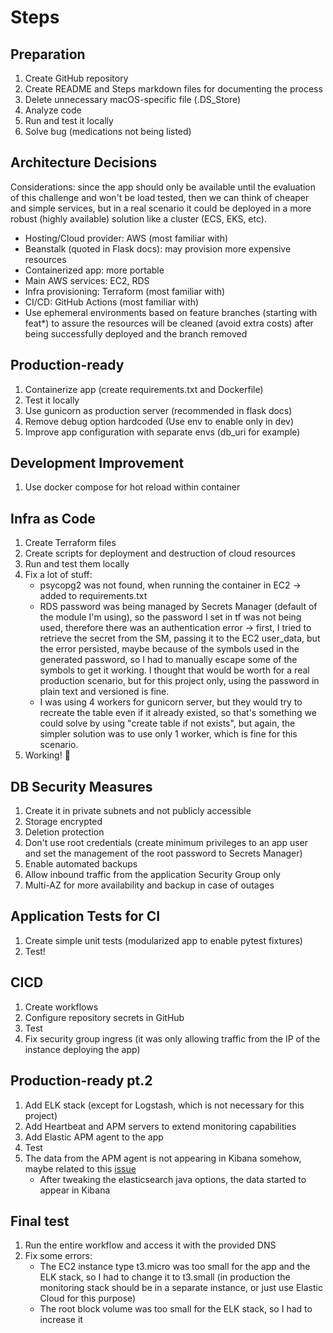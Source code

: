 # Steps

## Preparation

1. Create GitHub repository
2. Create README and Steps markdown files for documenting the process
3. Delete unnecessary macOS-specific file (.DS_Store)
4. Analyze code
5. Run and test it locally
6. Solve bug (medications not being listed)

## Architecture Decisions

Considerations: since the app should only be available until the evaluation of this challenge and won't be load tested, then we can think of cheaper and simple services, but in a real scenario it could be deployed in a more robust (highly available) solution like a cluster (ECS, EKS, etc).

- Hosting/Cloud provider: AWS (most familiar with)
- Beanstalk (quoted in Flask docs): may provision more expensive resources
- Containerized app: more portable
- Main AWS services: EC2, RDS
- Infra provisioning: Terraform (most familiar with)
- CI/CD: GitHub Actions (most familiar with)
- Use ephemeral environments based on feature branches (starting with feat*) to assure the resources will be cleaned (avoid extra costs) after being successfully deployed and the branch removed

## Production-ready

1. Containerize app (create requirements.txt and Dockerfile)
2. Test it locally
3. Use gunicorn as production server (recommended in flask docs)
4. Remove debug option hardcoded (Use env to enable only in dev)
5. Improve app configuration with separate envs (db_uri for example)

## Development Improvement

1. Use docker compose for hot reload within container

## Infra as Code

1. Create Terraform files
2. Create scripts for deployment and destruction of cloud resources
3. Run and test them locally
4. Fix a lot of stuff:
    - psycopg2 was not found, when running the container in EC2 -> added to requirements.txt
    - RDS password was being managed by Secrets Manager (default of the module I'm using), so the password I set in tf was not being used, therefore there was an authentication error -> first, I tried to retrieve the secret from the SM, passing it to the EC2 user_data, but the error persisted, maybe because of the symbols used in the generated password, so I had to manually escape some of the symbols to get it working. I thought that would be worth for a real production scenario, but for this project only, using the password in plain text and versioned is fine.
    - I was using 4 workers for gunicorn server, but they would try to recreate the table even if it already existed, so that's something we could solve by using "create table if not exists", but again, the simpler solution was to use only 1 worker, which is fine for this scenario.
5. Working! :tada:

## DB Security Measures

1. Create it in private subnets and not publicly accessible
2. Storage encrypted
3. Deletion protection
4. Don't use root credentials (create minimum privileges to an app user and set the management of the root password to Secrets Manager)
5. Enable automated backups
6. Allow inbound traffic from the application Security Group only
7. Multi-AZ for more availability and backup in case of outages

## Application Tests for CI

1. Create simple unit tests (modularized app to enable pytest fixtures)
2. Test!

## CICD

1. Create workflows
2. Configure repository secrets in GitHub
3. Test
4. Fix security group ingress (it was only allowing traffic from the IP of the instance deploying the app)

## Production-ready pt.2

1. Add ELK stack (except for Logstash, which is not necessary for this project)
2. Add Heartbeat and APM servers to extend monitoring capabilities
3. Add Elastic APM agent to the app
4. Test
5. The data from the APM agent is not appearing in Kibana somehow, maybe related to this [issue](https://github.com/elastic/apm-agent-python/issues/1331)
    - After tweaking the elasticsearch java options, the data started to appear in Kibana

## Final test

1. Run the entire workflow and access it with the provided DNS
2. Fix some errors:
    - The EC2 instance type t3.micro was too small for the app and the ELK stack, so I had to change it to t3.small (in production the monitoring stack should be in a separate instance, or just use Elastic Cloud for this purpose)
    - The root block volume was too small for the ELK stack, so I had to increase it
